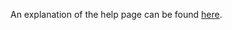 An explanation of the help page can be found [here](https://daniels-notes.de/posts/2024/adding-a-help-page).
